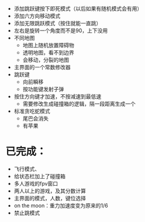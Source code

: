 - 添加跳跃键按下即死模式（以后如果有随机模式会有用）
- 添加六方向移动模式
- 添加无限跳跃模式（按住就能一直跳）
- 左右是旋转一个角度而不是90，上下没用
- 不同地图
    - 地图上随机放置障碍物
    - 透明地图，看不到边界
    - 会移动，分裂的地图
- 主界面的一个常数修改器
- 跳跃键
    - 向前瞬移
    - 按功能键发射子弹
- 按住方向键才加速，不按减速到最低速
    - 需要修改生成碰撞箱的逻辑，隔一段距离生成一个
- 标准贪吃蛇模式
    - 尾巴会消失
    - 有苹果


# 已完成：

- 飞行模式、
- 给状态栏加上了碰撞箱
- 多人游戏的fpv窗口
- 两人以上的游戏，及其分数计算
- 主界面的模式，人数，键位选择
- on the moon：重力加速度变为原来的1/6
- 禁止跳模式

